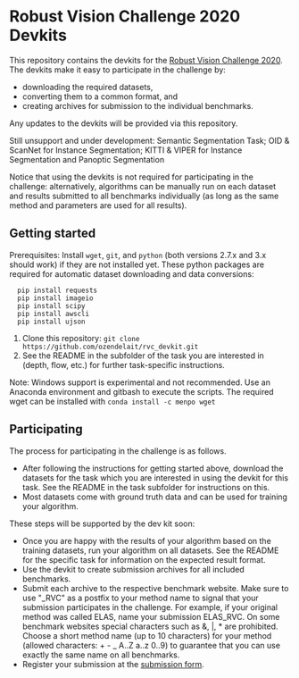 # Robust Vision Challenge 2020 Devkits

This repository contains the devkits for the [Robust Vision Challenge 2020](http://robustvision.net/).
The devkits make it easy to participate in the challenge by:

* downloading the required datasets,
* converting them to a common format, and
* creating archives for submission to the individual benchmarks.

Any updates to the devkits will be provided via this repository.

Still unsupport and under development: Semantic Segmentation Task; OID & ScanNet for Instance Segmentation; KITTI & VIPER for Instance Segmentation and Panoptic Segmentation

Notice that using the devkits is not required for participating in the
challenge: alternatively, algorithms can be manually run on each dataset and
results submitted to all benchmarks individually (as long as the same method and
parameters are used for all results).

## Getting started ##

Prerequisites: Install `wget`, `git`, and `python` (both versions 2.7.x and 3.x should work) if they are not installed yet.
These python packages are required for automatic dataset downloading and data conversions:

 ```   
   pip install requests
   pip install imageio
   pip install scipy
   pip install awscli
   pip install ujson
```

1. Clone this repository:
   ```git clone https://github.com/ozendelait/rvc_devkit.git```
2. See the README in the subfolder of the task you are interested in (depth,
   flow, etc.) for further task-specific instructions.

Note: Windows support is experimental and not recommended. Use an Anaconda environment and gitbash to execute the scripts. The required wget can be installed with  ```conda install -c menpo wget```

## Participating ##

The process for participating in the challenge is as follows.

* After following the instructions for getting started above, download the
  datasets for the task which you are interested in using the devkit for this task.
  See the README in the task subfolder for instructions on this.
* Most datasets come with ground truth data and can be used for training
  your algorithm.

These steps will be supported by the dev kit soon:

* Once you are happy with the results of your algorithm based on the training datasets,
  run your algorithm on all datasets. See the README for the specific task for
  information on the expected result format.
* Use the devkit to create submission archives for all included benchmarks.
* Submit each archive to the respective benchmark website. Make sure to use "_RVC" as
  a postfix to your method name to signal that your submission participates in
  the challenge. For example, if your original method was called ELAS, name your
  submission ELAS_RVC.
  On some benchmark websites special characters such as &, |, * are prohibited.
  Choose a short method name (up to 10 characters) for your method (allowed characters: + - _ A..Z a..z 0..9)
  to guarantee that you can use exactly the same name on all benchmarks.
* Register your submission at the [submission form](http://robustvision.net/submit.php#register).
